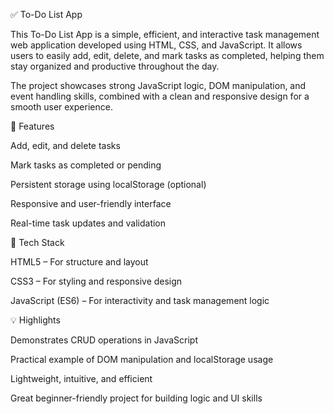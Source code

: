 ✅ To-Do List App

This To-Do List App is a simple, efficient, and interactive task management web application developed using HTML, CSS, and JavaScript. It allows users to easily add, edit, delete, and mark tasks as completed, helping them stay organized and productive throughout the day.

The project showcases strong JavaScript logic, DOM manipulation, and event handling skills, combined with a clean and responsive design for a smooth user experience.

🚀 Features

Add, edit, and delete tasks

Mark tasks as completed or pending

Persistent storage using localStorage (optional)

Responsive and user-friendly interface

Real-time task updates and validation

🧠 Tech Stack

HTML5 – For structure and layout

CSS3 – For styling and responsive design

JavaScript (ES6) – For interactivity and task management logic

💡 Highlights

Demonstrates CRUD operations in JavaScript

Practical example of DOM manipulation and localStorage usage

Lightweight, intuitive, and efficient

Great beginner-friendly project for building logic and UI skills